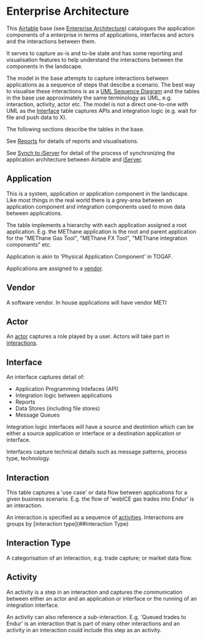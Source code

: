 # Enterprise Architecture

This [Airtable](airtable.com) base (see [Enterprise Architecture](https://airtable.com/tblPlXmKVtSCiPB03/viwe8hmqwghlo6fqM?blocks=bipvjkAnx3IOSUyYf)) catalogues the application components of a enterprise in terms of applications, interfaces and actors and the interactions between them.

It serves to capture as-is and to-be state and has some reporting and visualisation features to help understand the interactions between the components in the landscape.

The model in the base attempts to capture interactions between applications as a sequence of steps that descibe a scenario. The best way to visualise these interactions is as a [UML Sequence Diagram](https://en.wikipedia.org/wiki/Sequence_diagram) and the tables in the base use approximately the same terminology as UML, e.g. interaction, activity, actor etc. The model is not a direct one-to-one with UML as the [Interface](##Interface) table captures APIs and integration logic (e.g. wait for file and push data to X).

The following sections describe the tables in the base. 

See [Reports](EnterpriseArchitecture-reports.md) for details of reports and visualisations.

See [Synch to iServer](EnterpriseArchitecture-iServer.md) for detail of the process of synchronizing the application architecture between Airtable and [iServer](https://www.orbussoftware.com/iserver/).

## Application
This is a system, application or application component in the landscape. Like most things in the real world there is a grey-area between an application component and integration components used to move data between applications. 

The table implements a hierarchy with each application assigned a root application. E.g. the METhane application is the root and parent application for the "METhane Gas Tool", "METhane FX Tool", "METhane integration components" etc.

Application is akin to 'Physical Application Component' in TOGAF.

Applications are assigned to a [vendor](##Vendor).

## Vendor
A software vendor. In house applications will have vendor METI

## Actor
An [actor](https://en.wikipedia.org/wiki/Actor_(UML)) captures a role played by a user. Actors will take part in [interactions](##Interaction).

## Interface
An interface captures detail of:
* Application Programming Intefaces (API) 
* Integration logic between applications
* Reports
* Data Stores (including file stores)
* Message Queues


Integration logic interfaces will have a source and destintion which can be either a source application or interface or a destination application or interface.

Interfaces capture technical details such as message patterns, process type, technology.

## Interaction
This table captures a 'use case' or data flow between applications for a given business scenario. E.g. the flow of 'webICE gas trades into Endur' is an interaction.

An interaction is specified as a sequence of [activities](##Activity). Interactions are groups by [interaction type](##Interaction Type)

## Interaction Type
A categorisation of an interaction, e.g. trade capture; or market data flow.

## Activity
An activity is a step in an interaction and captures the communication between either an actor and an application or interface or the running of an integration interface.

An activity can also reference a sub-interaction. E.g. 'Queued trades to Endur' is an interaction that is part of many other interactions and an activity in an interaction could include this step as an activity.

